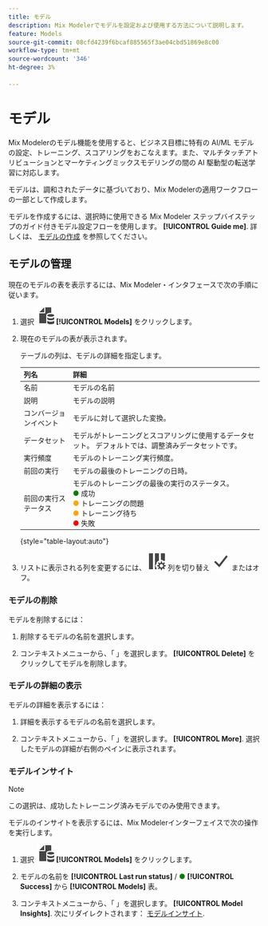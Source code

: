 ```yaml
---
title: モデル
description: Mix Modelerでモデルを設定および使用する方法について説明します。
feature: Models
source-git-commit: 08cfd4239f6bcaf885565f3ae04cbd51869e8c00
workflow-type: tm+mt
source-wordcount: '346'
ht-degree: 3%

---
```



# モデル

Mix Modelerのモデル機能を使用すると、ビジネス目標に特有の AI/ML モデルの設定、トレーニング、スコアリングをおこなえます。また、マルチタッチアトリビューションとマーケティングミックスモデリングの間の AI 駆動型の転送学習に対応します。

モデルは、調和されたデータに基づいており、Mix Modelerの適用ワークフローの一部として作成します。

モデルを作成するには、選択時に使用できる Mix Modeler ステップバイステップのガイド付きモデル設定フローを使用します。 **[!UICONTROL Guide me]**. 詳しくは、 [モデルの作成](create.md) を参照してください。

## モデルの管理

現在のモデルの表を表示するには、Mix Modeler・インタフェースで次の手順に従います。

1. 選択 ![](../assets/icons/FileData.svg) **[!UICONTROL Models]** をクリックします。

1. 現在のモデルの表が表示されます。

   テーブルの列は、モデルの詳細を指定します。

   | 列名 | 詳細 |
   |---|---|
   | 名前 | モデルの名前 |
   | 説明 | モデルの説明 |
   | コンバージョンイベント | モデルに対して選択した変換。 |
   | データセット | モデルがトレーニングとスコアリングに使用するデータセット。 デフォルトでは、調整済みデータセットです。 |
   | 実行頻度 | モデルのトレーニング実行頻度。 |
   | 前回の実行 | モデルの最後のトレーニングの日時。 |
   | 前回の実行ステータス | モデルのトレーニングの最後の実行のステータス。 <br/><span style="color:green">●</span> 成功<br/><span style="color:orange">●</span> トレーニングの問題<br/> <span style="color:orange">●</span> トレーニング待ち <br/><span style="color:red">●</span> 失敗 |

   {style="table-layout:auto"}

1. リストに表示される列を変更するには、 ![列設定](../assets/icons/ColumnSetting.svg) 列を切り替え ![チェック](../assets/icons/Checkmark.svg) またはオフ。

### モデルの削除

モデルを削除するには：

1. 削除するモデルの名前を選択します。

1. コンテキストメニューから、「 」を選択します。 **[!UICONTROL Delete]** をクリックしてモデルを削除します。

### モデルの詳細の表示

モデルの詳細を表示するには：

1. 詳細を表示するモデルの名前を選択します。

1. コンテキストメニューから、「 」を選択します。 **[!UICONTROL More]**. 選択したモデルの詳細が右側のペインに表示されます。



### モデルインサイト

>[!NOTE]
>
>この選択は、成功したトレーニング済みモデルでのみ使用できます。
>

モデルのインサイトを表示するには、Mix Modelerインターフェイスで次の操作を実行します。

1. 選択 ![](../assets/icons/FileData.svg) **[!UICONTROL Models]** をクリックします。

1. モデルの名前を **[!UICONTROL Last run status]** / <span style="color:green">●</span> **[!UICONTROL Success]** から **[!UICONTROL Models]** 表。

1. コンテキストメニューから、「 」を選択します。 **[!UICONTROL Model Insights]**. 次にリダイレクトされます： [モデルインサイト](insights.md).


